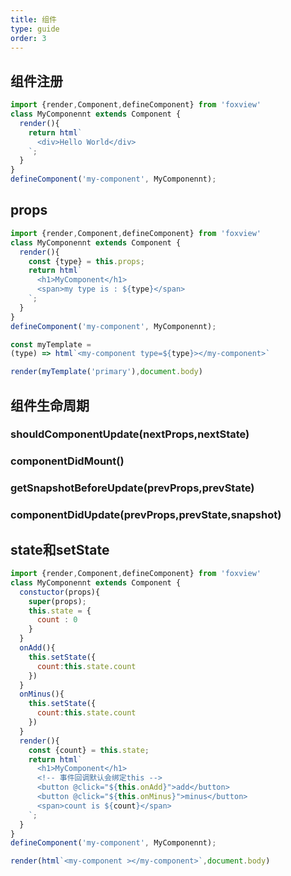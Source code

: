 ```yaml
---
title: 组件
type: guide
order: 3
---
```



## 组件注册

```js
import {render,Component,defineComponent} from 'foxview'
class MyComponennt extends Component {
  render(){
    return html`
      <div>Hello World</div>
    `;
  }
}
defineComponent('my-component', MyComponennt);

```


## props

```js
import {render,Component,defineComponent} from 'foxview'
class MyComponennt extends Component {
  render(){
    const {type} = this.props;
    return html`
      <h1>MyComponent</h1>
      <span>my type is : ${type}</span>
    `;
  }
}
defineComponent('my-component', MyComponennt);

const myTemplate = 
(type) => html`<my-component type=${type}></my-component>`

render(myTemplate('primary'),document.body)
```


## 组件生命周期

### shouldComponentUpdate(nextProps,nextState)

### componentDidMount()

### getSnapshotBeforeUpdate(prevProps,prevState)

### componentDidUpdate(prevProps,prevState,snapshot)


## state和setState

```js
import {render,Component,defineComponent} from 'foxview'
class MyComponennt extends Component {
  constuctor(props){
    super(props);
    this.state = {
      count : 0
    }
  }
  onAdd(){
    this.setState({
      count:this.state.count
    })
  }
  onMinus(){
    this.setState({
      count:this.state.count
    })
  }
  render(){
    const {count} = this.state;
    return html`
      <h1>MyComponent</h1>
      <!-- 事件回调默认会绑定this -->
      <button @click="${this.onAdd}">add</button>
      <button @click="${this.onMinus}">minus</button>
      <span>count is ${count}</span>
    `;
  }
}
defineComponent('my-component', MyComponennt);

render(html`<my-component ></my-component>`,document.body)
```